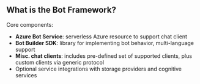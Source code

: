 ## What is the Bot Framework?

Core components:
- __Azure Bot Service__: serverless Azure resource to support chat client
- __Bot Builder SDK__: library for implementing bot behavior, multi-language support
- __Misc. chat clients__: includes pre-defined set of supported clients, plus custom clients via generic protocol
- Optional service integrations with storage providers and cognitive services